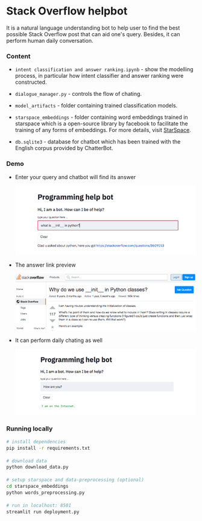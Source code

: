 # Stack Overflow helpbot
It is a natural language understanding bot to help user to find the best possible Stack Overflow post that can aid one's query. Besides, it can perform human daily conversation.

### Content
- `intent classification and answer ranking.ipynb` - show the modelling process, in particular how intent classifier and answer ranking were constructed.
  
- `dialogue_manager.py` - controls the flow of chating.
  
- `model_artifacts` - folder containing trained classification models.
  
- `starspace_embeddings` - folder containing word embeddings trained in starspace which is a open-source library by facebook to facilitate the training of any forms of embeddings. For more details, visit  [StarSpace](https://github.com/facebookresearch/StarSpace).
  
- `db.sqlite3` - database for chatbot which has been trained with the English corpus provided by ChatterBot.

### Demo  
- Enter your query and chatbot will find its answer  
  
  <img src='./images/demo1.png' width="600">

- The answer link preview  
  
  <img src='./images/demo1.1.png' width="600">

- It can perform daily chating as well 
  
  <img src='./images/demo2.png' width="600">

### Running locally
```bash
# install dependencies
pip install -r requirements.txt

# download data
python download_data.py

# setup starspace and data-preprocessing (optional)
cd starspace_embeddings
python words_preprocessing.py

# run in localhost: 8501
streamlit run deployment.py
```



